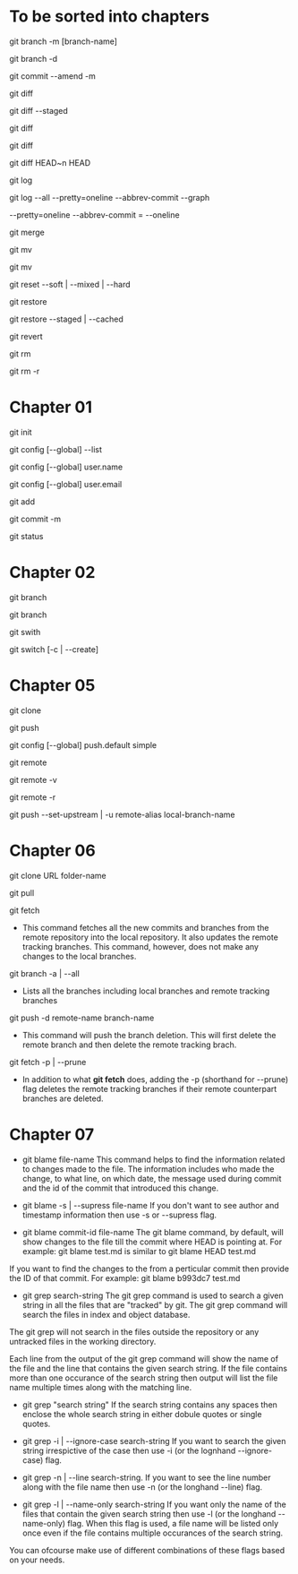 # To be sorted into chapters

git branch -m [branch-name] <new-branch-name>

git branch -d <branch-name>

git commit --amend -m <commit-message>

git diff

git diff --staged

git diff <branch-1-name> <branch-2-name>

git diff <old-commit-id> <new-commit-id>

git diff HEAD~n HEAD

git log

git log --all --pretty=oneline --abbrev-commit --graph

--pretty=oneline --abbrev-commit = --oneline

git merge <branch-name>

git mv <file-name> <new-file-name>

git mv <file-path> <new-file-path>

git reset --soft | --mixed | --hard <commit-id>

git restore <file-name>

git restore --staged | --cached <file-name>

git revert <commit-id>

git rm <file-name>

git rm -r <directory-name>

# Chapter 01

git init

git config [--global] --list

git config [--global] user.name <user-name>

git config [--global] user.email <user-email>

git add <file-name>

git commit -m <commit-message>

git status

# Chapter 02

git branch

git branch <new-branch-name>

git swith <branch-name>

git switch [-c | --create] <branch-name>

# Chapter 05
git clone <remote-repository-url>

git push

git config [--global] push.default simple

git remote

git remote -v

git remote -r

git push --set-upstream | -u remote-alias local-branch-name

# Chapter 06

git clone URL folder-name

git pull

git fetch
- This command fetches all the new commits and branches from the remote repository
into the local repository. It also updates the remote tracking branches.
This command, however, does not make any changes to the local branches.

git branch -a | --all
- Lists all the branches including local branches and remote tracking branches

git push -d remote-name branch-name
- This command will push the branch deletion.
This will first delete the remote branch and then delete the remote tracking brach.

git fetch -p | --prune
- In addition to what **git fetch** does, adding the -p (shorthand for --prune) flag
deletes the remote tracking branches if their remote counterpart branches are deleted.

# Chapter 07

* git blame file-name
This command helps to find the information related to changes made to the file.
The information includes who made the change, to what line, on which date, the message
used during commit and the id of the commit that introduced this change.

* git blame -s | --supress file-name
If you don't want to see author and timestamp information then use -s or --supress flag.

* git blame commit-id file-name
The git blame command, by default, will show changes to the file till the commit where
HEAD is pointing at.
For example:
git blame test.md
is similar to
git blame HEAD test.md

If you want to find the changes to the from a perticular commit then provide the ID
of that commit.
For example:
git blame b993dc7 test.md

* git grep search-string
The git grep command is used to search a given string in all the files that are
"tracked" by git. The git grep command will search the files in index and object database.

The git grep will not search in the files outside the repository or any untracked files
in the working directory.

Each line from the output of the git grep command will show the name of the file and 
the line that contains the given search string.
If the file contains more than one occurance of the search string then output will
list the file name multiple times along with the matching line.

* git grep "search string"
If the search string contains any spaces then enclose the whole search string in either
dobule quotes or single quotes.

* git grep -i | --ignore-case search-string
If you want to search the given string irrespictive of the case then use -i (or the
lognhand --ignore-case) flag.

* git grep -n | --line search-string.
If you want to see the line number along with the file name then use -n (or the
longhand --line) flag.

* git grep -l | --name-only search-string
If you want only the name of the files that contain the given search string then
use -l (or the longhand --name-only) flag.
When this flag is used, a file name will be listed only once even if the file 
contains multiple occurances of the search string.

You can ofcourse make use of different combinations of these flags based on 
your needs.
